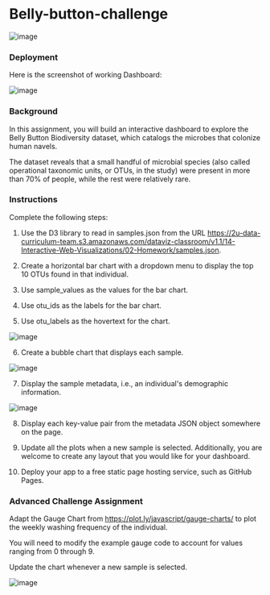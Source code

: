 # Belly-button-challenge

![image](https://user-images.githubusercontent.com/116124534/218005360-c86046a1-0183-45a2-a834-22067682bc39.png)

### Deployment

Here is the screenshot of working Dashboard: 

![image](https://user-images.githubusercontent.com/116124534/218024419-0762fc7b-ea25-4d6e-a8df-a9d0b58ebcf2.png)

### Background

In this assignment, you will build an interactive dashboard to explore the Belly Button Biodiversity dataset, which catalogs the microbes that colonize human navels.

The dataset reveals that a small handful of microbial species (also called operational taxonomic units, or OTUs, in the study) were present in more than 70% of people, while the rest were relatively rare.

### Instructions

Complete the following steps:

1) Use the D3 library to read in samples.json from the URL https://2u-data-curriculum-team.s3.amazonaws.com/dataviz-classroom/v1.1/14-Interactive-Web-Visualizations/02-Homework/samples.json.

2) Create a horizontal bar chart with a dropdown menu to display the top 10 OTUs found in that individual.

3) Use sample_values as the values for the bar chart.

4) Use otu_ids as the labels for the bar chart.

5) Use otu_labels as the hovertext for the chart.

![image](https://user-images.githubusercontent.com/116124534/218010820-6ce15d52-6388-4b29-a3f5-003813f63eab.png)


6) Create a bubble chart that displays each sample.

![image](https://user-images.githubusercontent.com/116124534/218010919-7fecf25f-ef32-4971-914b-806334702f06.png)


7) Display the sample metadata, i.e., an individual's demographic information.

![image](https://user-images.githubusercontent.com/116124534/218010971-c9ae5709-6521-447f-9603-dfe0d8598462.png)


8) Display each key-value pair from the metadata JSON object somewhere on the page.

9) Update all the plots when a new sample is selected. Additionally, you are welcome to create any layout that you would like for your dashboard.

10) Deploy your app to a free static page hosting service, such as GitHub Pages.

### Advanced Challenge Assignment

Adapt the Gauge Chart from https://plot.ly/javascript/gauge-charts/ to plot the weekly washing frequency of the individual.

You will need to modify the example gauge code to account for values ranging from 0 through 9.

Update the chart whenever a new sample is selected.

![image](https://user-images.githubusercontent.com/116124534/218011059-0d8224a7-39b3-4a2f-b5ee-4186d69bb85e.png)



